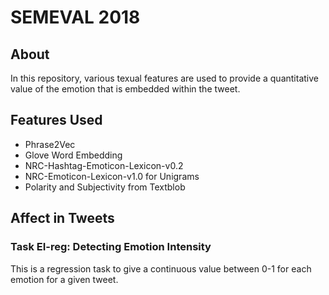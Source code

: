 # SEMEVAL 2018

## About

In this repository, various texual features are used to provide a quantitative value of the emotion that is embedded within the tweet. 

## Features Used

- Phrase2Vec
- Glove Word Embedding
- NRC-Hashtag-Emoticon-Lexicon-v0.2
- NRC-Emoticon-Lexicon-v1.0 for Unigrams
- Polarity and Subjectivity from Textblob

## Affect in Tweets

### Task EI-reg: Detecting Emotion Intensity 

This is a regression task to give a continuous value between 0-1 for each emotion for a given tweet.

